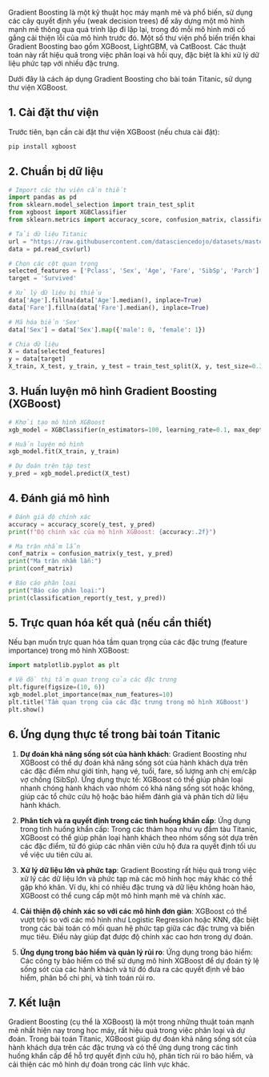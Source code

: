 Gradient Boosting là một kỹ thuật học máy mạnh mẽ và phổ biến, sử dụng các cây quyết định yếu (weak decision trees) để xây dựng một mô hình mạnh mẽ thông qua quá trình lặp đi lặp lại, trong đó mỗi mô hình mới cố gắng cải thiện lỗi của mô hình trước đó. Một số thư viện phổ biến triển khai Gradient Boosting bao gồm XGBoost, LightGBM, và CatBoost. Các thuật toán này rất hiệu quả trong việc phân loại và hồi quy, đặc biệt là khi xử lý dữ liệu phức tạp với nhiều đặc trưng.

Dưới đây là cách áp dụng Gradient Boosting cho bài toán Titanic, sử dụng thư viện XGBoost.

## 1. Cài đặt thư viện

Trước tiên, bạn cần cài đặt thư viện XGBoost (nếu chưa cài đặt):

```bash
pip install xgboost
```

## 2. Chuẩn bị dữ liệu

```python
# Import các thư viện cần thiết
import pandas as pd
from sklearn.model_selection import train_test_split
from xgboost import XGBClassifier
from sklearn.metrics import accuracy_score, confusion_matrix, classification_report

# Tải dữ liệu Titanic
url = "https://raw.githubusercontent.com/datasciencedojo/datasets/master/titanic.csv"
data = pd.read_csv(url)

# Chọn các cột quan trọng
selected_features = ['Pclass', 'Sex', 'Age', 'Fare', 'SibSp', 'Parch']
target = 'Survived'

# Xử lý dữ liệu bị thiếu
data['Age'].fillna(data['Age'].median(), inplace=True)
data['Fare'].fillna(data['Fare'].median(), inplace=True)

# Mã hóa biến 'Sex'
data['Sex'] = data['Sex'].map({'male': 0, 'female': 1})

# Chia dữ liệu
X = data[selected_features]
y = data[target]
X_train, X_test, y_train, y_test = train_test_split(X, y, test_size=0.3, random_state=42)
```

## 3. Huấn luyện mô hình Gradient Boosting (XGBoost)

```python
# Khởi tạo mô hình XGBoost
xgb_model = XGBClassifier(n_estimators=100, learning_rate=0.1, max_depth=5)

# Huấn luyện mô hình
xgb_model.fit(X_train, y_train)

# Dự đoán trên tập test
y_pred = xgb_model.predict(X_test)
```

## 4. Đánh giá mô hình

```python
# Đánh giá độ chính xác
accuracy = accuracy_score(y_test, y_pred)
print(f"Độ chính xác của mô hình XGBoost: {accuracy:.2f}")

# Ma trận nhầm lẫn
conf_matrix = confusion_matrix(y_test, y_pred)
print("Ma trận nhầm lẫn:")
print(conf_matrix)

# Báo cáo phân loại
print("Báo cáo phân loại:")
print(classification_report(y_test, y_pred))
```

## 5. Trực quan hóa kết quả (nếu cần thiết)

Nếu bạn muốn trực quan hóa tầm quan trọng của các đặc trưng (feature importance) trong mô hình XGBoost:

```python
import matplotlib.pyplot as plt

# Vẽ đồ thị tầm quan trọng của các đặc trưng
plt.figure(figsize=(10, 6))
xgb_model.plot_importance(max_num_features=10)
plt.title('Tầm quan trọng của các đặc trưng trong mô hình XGBoost')
plt.show()
```

## 6. Ứng dụng thực tế trong bài toán Titanic

1. **Dự đoán khả năng sống sót của hành khách**:
   Gradient Boosting như XGBoost có thể dự đoán khả năng sống sót của hành khách dựa trên các đặc điểm như giới tính, hạng vé, tuổi, fare, số lượng anh chị em/cặp vợ chồng (SibSp).
   Ứng dụng thực tế: XGBoost có thể giúp phân loại nhanh chóng hành khách vào nhóm có khả năng sống sót hoặc không, giúp các tổ chức cứu hộ hoặc bảo hiểm đánh giá và phân tích dữ liệu hành khách.

2. **Phân tích và ra quyết định trong các tình huống khẩn cấp**:
   Ứng dụng trong tình huống khẩn cấp: Trong các thảm họa như vụ đắm tàu Titanic, XGBoost có thể giúp phân loại hành khách theo nhóm sống sót dựa trên các đặc điểm, từ đó giúp các nhân viên cứu hộ đưa ra quyết định tối ưu về việc ưu tiên cứu ai.

3. **Xử lý dữ liệu lớn và phức tạp**:
   Gradient Boosting rất hiệu quả trong việc xử lý các dữ liệu lớn và phức tạp mà các mô hình học máy khác có thể gặp khó khăn. Ví dụ, khi có nhiều đặc trưng và dữ liệu không hoàn hảo, XGBoost có thể cung cấp một mô hình mạnh mẽ và chính xác.

4. **Cải thiện độ chính xác so với các mô hình đơn giản**:
   XGBoost có thể vượt trội so với các mô hình như Logistic Regression hoặc KNN, đặc biệt trong các bài toán có mối quan hệ phức tạp giữa các đặc trưng và biến mục tiêu. Điều này giúp đạt được độ chính xác cao hơn trong dự đoán.

5. **Ứng dụng trong bảo hiểm và quản lý rủi ro**:
   Ứng dụng trong bảo hiểm: Các công ty bảo hiểm có thể sử dụng mô hình XGBoost để dự đoán tỷ lệ sống sót của các hành khách và từ đó đưa ra các quyết định về bảo hiểm, phân bổ chi phí, và tính toán rủi ro.

## 7. Kết luận

Gradient Boosting (cụ thể là XGBoost) là một trong những thuật toán mạnh mẽ nhất hiện nay trong học máy, rất hiệu quả trong việc phân loại và dự đoán. Trong bài toán Titanic, XGBoost giúp dự đoán khả năng sống sót của hành khách dựa trên các đặc trưng và có thể ứng dụng trong các tình huống khẩn cấp để hỗ trợ quyết định cứu hộ, phân tích rủi ro bảo hiểm, và cải thiện các mô hình dự đoán trong các lĩnh vực khác.
